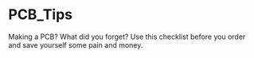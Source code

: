 # PCB_Tips
Making a PCB? What did you forget? Use this checklist before you order and save yourself some pain and money.
